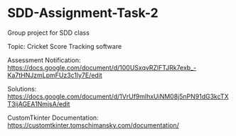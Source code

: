# SDD-Assignment-Task-2
Group project for SDD class

Topic: Cricket Score Tracking software

Assessment Notification:
https://docs.google.com/document/d/100USxqvRZlFTJRk7exb_-Ka7tHNJzmLpmFUz3c1ly7E/edit

Solutions:
https://docs.google.com/document/d/1VrUf9mlhxUiNM08j5nPN91dG3kcTXT3ijAGEA1NmjsA/edit

CustomTkinter Documentation:
https://customtkinter.tomschimansky.com/documentation/